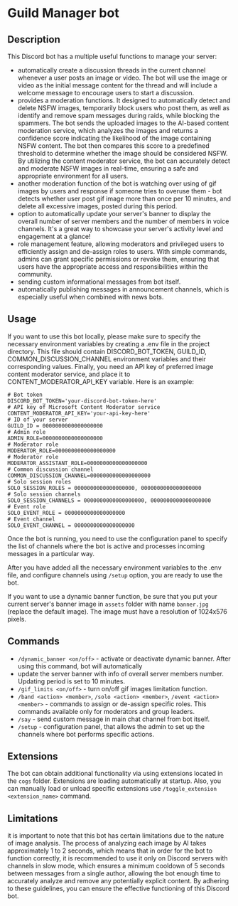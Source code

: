 # Guild Manager bot

## Description

This Discord bot has a multiple useful functions to manage your server:
- automatically create a discussion threads in the current channel whenever a user posts an image or video. The bot will 
use the image or video as the initial message content for the thread and will include a welcome message to encourage users 
to start a discussion.
- provides a moderation functions. It designed to automatically detect and delete NSFW images, temporarily 
block users who post them, as well as identify and remove spam messages during raids, while blocking the spammers. The 
bot sends the uploaded images to the AI-based content moderation service, which analyzes the images and returns a confidence 
score indicating the likelihood of the image containing NSFW content. The bot then compares this score to a predefined 
threshold to determine whether the image should be considered NSFW. By utilizing the content moderator service, the bot can 
accurately detect and moderate NSFW images in real-time, ensuring a safe and appropriate environment for all users.
- another moderation function of the bot is watching over using of gif images by users and response if someone tries to overuse them - bot
detects whether user post gif image more than once per 10 minutes, and delete all excessive images, posted during this period.
- option to automatically update your server's banner to display the overall number of server members and 
the number of members in voice channels. It's a great way to showcase your server's activity level and engagement at a glance!
- role management feature, allowing moderators and privileged users to efficiently assign and de-assign roles to users. With simple 
commands, admins can grant specific permissions or revoke them, ensuring that users have the appropriate access and 
responsibilities within the community.
- sending custom informational messages from bot itself.
- automatically publishing messages in announcement channels, which is especially useful when combined with news bots.

## Usage

If you want to use this bot locally, please make sure to specify the necessary environment variables by creating a .env file 
in the project directory. This file should contain DISCORD_BOT_TOKEN, GUILD_ID, COMMON_DISCUSSION_CHANNEL environment 
variables and their corresponding values.
Finally, you need an API key of preferred image content moderator service, and place it to CONTENT_MODERATOR_API_KEY variable.
Here is an example:
```
# Bot token
DISCORD_BOT_TOKEN='your-discord-bot-token-here'
# API key of Microsoft Content Moderator service
CONTENT_MODERATOR_API_KEY='your-api-key-here'
# ID of your server
GUILD_ID = 0000000000000000000
# Admin role
ADMIN_ROLE=0000000000000000000
# Moderator role
MODERATOR_ROLE=0000000000000000000
# Moderator role
MODERATOR_ASSISTANT_ROLE=0000000000000000000
# Common discussion channel
COMMON_DISCUSSION_CHANNEL=0000000000000000000
# Solo session roles
SOLO_SESSION_ROLES = 0000000000000000000, 0000000000000000000
# Solo session channels
SOLO_SESSION_CHANNELS = 0000000000000000000, 0000000000000000000
# Event role
SOLO_EVENT_ROLE = 0000000000000000000
# Event channel
SOLO_EVENT_CHANNEL = 0000000000000000000
```
Once the bot is running, you need to use the configuration panel to specify the list of channels where the bot is 
active and processes incoming messages in a particular way.

After you have added all the necessary environment variables to the .env file, and configure channels 
using `/setup` option, you are ready to use the bot. 

If you want to use a dynamic banner function, be sure that you put your current server's banner image in `assets` 
folder with name `banner.jpg` (replace the default image). 
The image must have a resolution of 1024x576 pixels.

## Commands

- `/dynamic_banner <on/off>` - activate or deactivate dynamic banner. After using this command, bot will automatically 
- update the server banner with 
info of overall server members number. Updating period is set to 10 minutes.
- `/gif_limits <on/off>` - turn on/off gif images limitation function.
- `/band <action> <member>`, `/solo <action> <member>`, `/event <action> <member>` - commands to assign or de-assign 
specific roles. This commands available only for moderators and group leaders.
- `/say` - send custom message in main chat channel from bot itself.
- `/setup` - configuration panel, that allows the admin to set up the channels where bot performs specific actions. 

## Extensions

The bot can obtain additional functionality via using extensions located in the `cogs` folder. Extensions are loading 
automatically at startup. 
Also, you can manually load or unload specific extensions use `/toggle_extension <extension_name>` command.

## Limitations

it is important to note that this bot has certain limitations due to the nature of image analysis. The process of analyzing
each image by AI takes approximately 1 to 2 seconds, which means that in order for the bot to function correctly, it is recommended 
to use it only on Discord servers with channels in slow mode, which ensures a minimum cooldown of 5 seconds between messages 
from a single author, allowing the bot enough time to accurately analyze and remove any potentially explicit content. By 
adhering to these guidelines, you can ensure the effective functioning of this Discord bot.